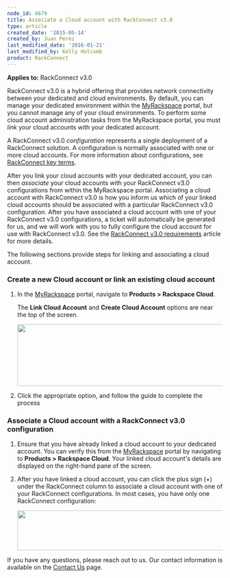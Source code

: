 ```yaml
---
node_id: 4679
title: Associate a Cloud account with RackConnect v3.0
type: article
created_date: '2015-05-14'
created_by: Juan Perez
last_modified_date: '2016-01-21'
last_modified_by: Kelly Holcomb
product: RackConnect
---
```


**Applies to:** RackConnect v3.0

RackConnect v3.0 is a hybrid offering that provides network connectivity
between your dedicated and cloud environments. By default, you can
manage your dedicated environment within the
[MyRackspace](https://my.rackspace.com/portal/cloudAccount/list) portal,
but you cannot manage any of your cloud environments. To perform some
cloud account administration tasks from the MyRackspace portal, you must
*link* your cloud accounts with your dedicated account.

A RackConnect v3.0 *configuration* represents a single deployment of a
RackConnect solution. A configuration is normally associated with one or
more cloud accounts. For more information about configurations, see
[RackConnect key
terms](/how-to/rackconnect-key-terms).

After you link your cloud accounts with your dedicated account, you can
then *associate* your cloud accounts with your RackConnect v3.0
configurations from within the MyRackspace portal. Associating a cloud
account with RackConnect v3.0 is how you inform us which of your linked
cloud accounts should be associated with a particular RackConnect v3.0
configuration. After you have associated a cloud account with one of
your RackConnect v3.0 configurations, a ticket will automatically be
generated for us, and we will work with you to fully configure the cloud
account for use with RackConnect v3.0. See the [RackConnect v3.0
requirements](/how-to/rackconnect-v30-requirements)
article for more details.

The following sections provide steps for linking and associating a cloud
account.

### Create a new Cloud account or link an existing cloud account

1.  In the
    [MyRackspace](https://my.rackspace.com/portal/cloudAccount/list)
    portal, navigate to **Products &gt; Rackspace Cloud**.

    The **Link Cloud Account** and **Create Cloud Account** options are
    near the top of the screen.

    <img src="https://8026b2e3760e2433679c-fffceaebb8c6ee053c935e8915a3fbe7.ssl.cf2.rackcdn.com/field/image/RCv3-link-create-cloud-account_2.png" width="500" height="144" />

2.  Click the appropriate option, and follow the guide to complete the
    process

### Associate a Cloud account with a RackConnect v3.0 configuration

1.  Ensure that you have already linked a cloud account to your
    dedicated account. You can verify this from the
    [MyRackspace](https://my.rackspace.com/portal/cloudAccount/list)
    portal by navigating to **Products &gt; Rackspace Cloud**. Your
    linked cloud account's details are displayed on the right-hand pane
    of the screen.

2.  After you have linked a cloud account, you can click the plus
    sign (+) under the RackConnect column to associate a cloud account
    with one of your RackConnect configurations. In most cases, you have
    only one RackConnect configuration:

    <img src="https://8026b2e3760e2433679c-fffceaebb8c6ee053c935e8915a3fbe7.ssl.cf2.rackcdn.com/field/image/RCv3-associate-to-RCv3-config_1.png" width="600" height="93" />

If you have any questions, please reach out to us. Our contact
information is available on the [Contact
Us](/how-to/support) page.

